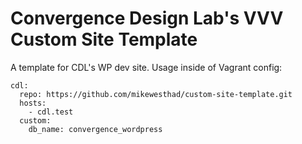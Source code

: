 # Convergence Design Lab's VVV Custom Site Template

A template for CDL's WP dev site. Usage inside of Vagrant config:

```
cdl:
  repo: https://github.com/mikewesthad/custom-site-template.git
  hosts:
    - cdl.test
  custom:
    db_name: convergence_wordpress
```
